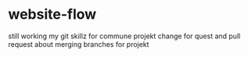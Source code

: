 # website-flow
still working my git skillz for commune projekt
change for quest and pull request about merging branches for projekt
